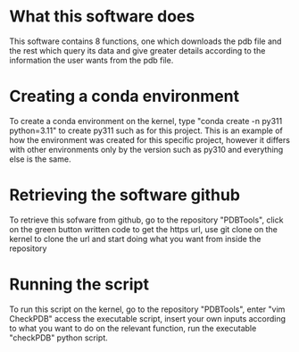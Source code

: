 # What this software does
This software contains 8 functions, one which downloads the pdb file and the rest which query its data and give greater details according to the information the user wants from the pdb file.
# Creating a conda environment
To create a conda environment on the kernel, type "conda create -n py311 python=3.11" to create py311 such as for this project. This is an example of how the environment was created for this specific project, 
however it differs with other environments only by the version such as py310 and everything else is the same.
# Retrieving the software github
To retrieve this sofware from github, go to the repository "PDBTools", click on the green button written code to get the https url, use git clone on the kernel to clone the url and start doing
what you want from inside the repository
# Running the script
To run this script on the kernel, go to the repository "PDBTools", enter "vim CheckPDB" access the executable script, insert your own inputs according to what 
 you want to do on the relevant function, run the  executable "checkPDB" python script.
